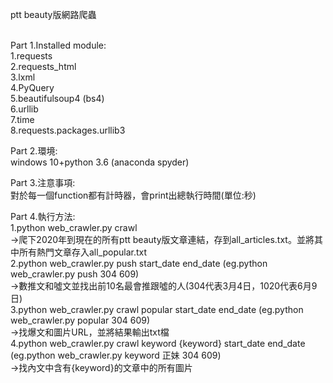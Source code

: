 ptt beauty版網路爬蟲 <br /><br />

Part 1.Installed module:<br />
1.requests <br />
2.requests_html <br />
3.lxml <br />
4.PyQuery <br />
5.beautifulsoup4 (bs4) <br />
6.urllib <br />
7.time <br />
8.requests.packages.urllib3 <br />

Part 2.環境: <br />
windows 10+python 3.6 (anaconda spyder) <br />

Part 3.注意事項: <br />
對於每一個function都有計時器，會print出總執行時間(單位:秒) <br />

Part 4.執行方法: <br />
1.python web_crawler.py crawl <br />
->爬下2020年到現在的所有ptt beauty版文章連結，存到all_articles.txt。並將其中所有熱門文章存入all_popular.txt <br />
2.python web_crawler.py push start_date end_date (eg.python web_crawler.py push 304 609) <br />
->數推文和噓文並找出前10名最會推跟噓的人(304代表3月4日，1020代表6月9日) <br />
3.python web_crawler.py crawl popular start_date end_date (eg.python web_crawler.py popular 304 609) <br />
->找爆文和圖片URL，並將結果輸出txt檔 <br />
4.python web_crawler.py crawl keyword {keyword} start_date end_date (eg.python web_crawler.py keyword 正妹 304 609) <br />
->找內文中含有{keyword}的文章中的所有圖片 <br />
